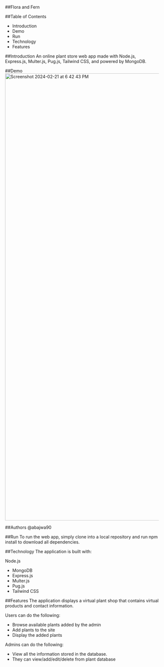 ##Flora and Fern

##Table of Contents
- Introduction
- Demo
- Run
- Technology
- Features

##Introduction
An online plant store web app made with Node.js, Express.js, Multer.js, Pug.js, Tailwind CSS, and powered by MongoDB.

##Demo
<img width="1465" alt="Screenshot 2024-02-21 at 6 42 43 PM" src="https://github.com/abajwa90/Flora-and-Fern/assets/110785651/6de90ff9-2391-483e-bd6d-c65c8d6f1f2e">


##Authors
@abajwa90

##Run
To run the web app, simply clone into a local repository and run npm install to download all dependencies.

##Technology
The application is built with:

Node.js
- MongoDB
- Express.js
- Multer.js
- Pug.js
- Tailwind CSS

##Features
The application displays a virtual plant shop that contains virtual products and contact information.

Users can do the following:

- Browse available plants added by the admin
- Add plants to the site
- Display the added plants

Admins can do the following:

- View all the information stored in the database.
- They can view/add/edit/delete from plant database
